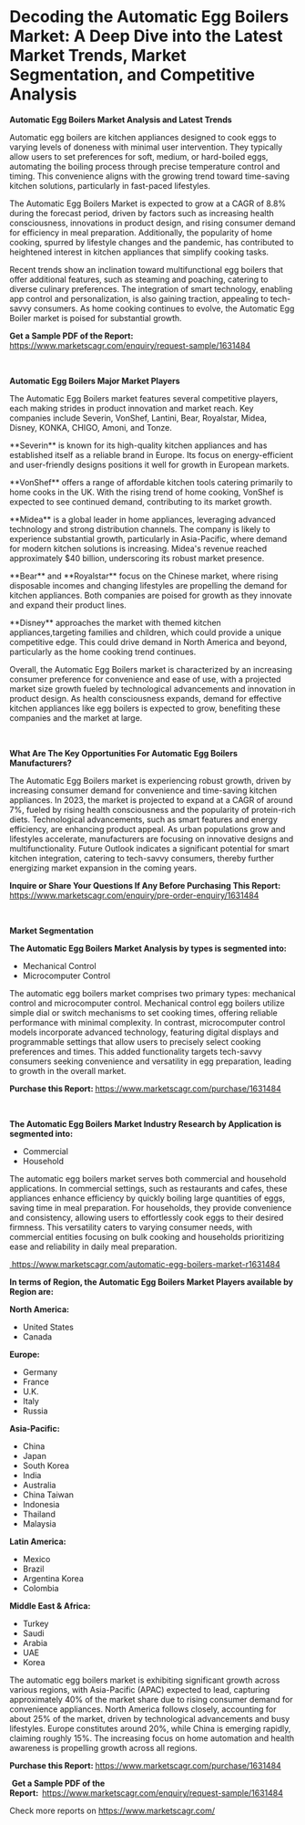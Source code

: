 <p><h1>Decoding the Automatic Egg Boilers Market: A Deep Dive into the Latest Market Trends, Market Segmentation, and Competitive Analysis</h1></p><p><strong>Automatic Egg Boilers Market Analysis and Latest Trends</strong></p>
<p><p>Automatic egg boilers are kitchen appliances designed to cook eggs to varying levels of doneness with minimal user intervention. They typically allow users to set preferences for soft, medium, or hard-boiled eggs, automating the boiling process through precise temperature control and timing. This convenience aligns with the growing trend toward time-saving kitchen solutions, particularly in fast-paced lifestyles.</p><p>The Automatic Egg Boilers Market is expected to grow at a CAGR of 8.8% during the forecast period, driven by factors such as increasing health consciousness, innovations in product design, and rising consumer demand for efficiency in meal preparation. Additionally, the popularity of home cooking, spurred by lifestyle changes and the pandemic, has contributed to heightened interest in kitchen appliances that simplify cooking tasks. </p><p>Recent trends show an inclination toward multifunctional egg boilers that offer additional features, such as steaming and poaching, catering to diverse culinary preferences. The integration of smart technology, enabling app control and personalization, is also gaining traction, appealing to tech-savvy consumers. As home cooking continues to evolve, the Automatic Egg Boiler market is poised for substantial growth.</p></p>
<p><strong>Get a Sample PDF of the Report:&nbsp;</strong> <a href="https://www.marketscagr.com/enquiry/request-sample/1631484?utm_campaign=2313&utm_medium=2&utm_source=Github&utm_content=ia&utm_term=08022025&utm_id=automatic-egg-boilers">https://www.marketscagr.com/enquiry/request-sample/1631484</a></p>
<p>&nbsp;</p>
<p><strong>Automatic Egg Boilers Major Market Players</strong></p>
<p><p>The Automatic Egg Boilers market features several competitive players, each making strides in product innovation and market reach. Key companies include Severin, VonShef, Lantini, Bear, Royalstar, Midea, Disney, KONKA, CHIGO, Amoni, and Tonze.</p><p>**Severin** is known for its high-quality kitchen appliances and has established itself as a reliable brand in Europe. Its focus on energy-efficient and user-friendly designs positions it well for growth in European markets.</p><p>**VonShef** offers a range of affordable kitchen tools catering primarily to home cooks in the UK. With the rising trend of home cooking, VonShef is expected to see continued demand, contributing to its market growth.</p><p>**Midea** is a global leader in home appliances, leveraging advanced technology and strong distribution channels. The company is likely to experience substantial growth, particularly in Asia-Pacific, where demand for modern kitchen solutions is increasing. Midea's revenue reached approximately $40 billion, underscoring its robust market presence.</p><p>**Bear** and **Royalstar** focus on the Chinese market, where rising disposable incomes and changing lifestyles are propelling the demand for kitchen appliances. Both companies are poised for growth as they innovate and expand their product lines.</p><p>**Disney** approaches the market with themed kitchen appliances,targeting families and children, which could provide a unique competitive edge. This could drive demand in North America and beyond, particularly as the home cooking trend continues.</p><p>Overall, the Automatic Egg Boilers market is characterized by an increasing consumer preference for convenience and ease of use, with a projected market size growth fueled by technological advancements and innovation in product design. As health consciousness expands, demand for effective kitchen appliances like egg boilers is expected to grow, benefiting these companies and the market at large.</p></p>
<p>&nbsp;</p>
<p><strong>What Are The Key Opportunities For Automatic Egg Boilers Manufacturers?</strong></p>
<p><p>The Automatic Egg Boilers market is experiencing robust growth, driven by increasing consumer demand for convenience and time-saving kitchen appliances. In 2023, the market is projected to expand at a CAGR of around 7%, fueled by rising health consciousness and the popularity of protein-rich diets. Technological advancements, such as smart features and energy efficiency, are enhancing product appeal. As urban populations grow and lifestyles accelerate, manufacturers are focusing on innovative designs and multifunctionality. Future Outlook indicates a significant potential for smart kitchen integration, catering to tech-savvy consumers, thereby further energizing market expansion in the coming years.</p></p>
<p><strong>Inquire or Share Your Questions If Any Before Purchasing This Report:</strong> <a href="https://www.marketscagr.com/enquiry/pre-order-enquiry/1631484?utm_campaign=2313&utm_medium=2&utm_source=Github&utm_content=ia&utm_term=08022025&utm_id=automatic-egg-boilers">https://www.marketscagr.com/enquiry/pre-order-enquiry/1631484</a></p>
<p>&nbsp;</p>
<p><strong>Market Segmentation</strong></p>
<p><strong>The Automatic Egg Boilers Market Analysis by types is segmented into:</strong></p>
<p><ul><li>Mechanical Control</li><li>Microcomputer Control</li></ul></p>
<p><p>The automatic egg boilers market comprises two primary types: mechanical control and microcomputer control. Mechanical control egg boilers utilize simple dial or switch mechanisms to set cooking times, offering reliable performance with minimal complexity. In contrast, microcomputer control models incorporate advanced technology, featuring digital displays and programmable settings that allow users to precisely select cooking preferences and times. This added functionality targets tech-savvy consumers seeking convenience and versatility in egg preparation, leading to growth in the overall market.</p></p>
<p><strong>Purchase this Report:&nbsp;</strong><a href="https://www.marketscagr.com/purchase/1631484?utm_campaign=2313&utm_medium=2&utm_source=Github&utm_content=ia&utm_term=08022025&utm_id=automatic-egg-boilers">https://www.marketscagr.com/purchase/1631484</a></p>
<p>&nbsp;</p>
<p><strong>The Automatic Egg Boilers Market Industry Research by Application is segmented into:</strong></p>
<p><ul><li>Commercial</li><li>Household</li></ul></p>
<p><p>The automatic egg boilers market serves both commercial and household applications. In commercial settings, such as restaurants and cafes, these appliances enhance efficiency by quickly boiling large quantities of eggs, saving time in meal preparation. For households, they provide convenience and consistency, allowing users to effortlessly cook eggs to their desired firmness. This versatility caters to varying consumer needs, with commercial entities focusing on bulk cooking and households prioritizing ease and reliability in daily meal preparation.</p></p>
<p><a href="https://www.marketscagr.com/automatic-egg-boilers-market-r1631484?utm_campaign=2313&utm_medium=2&utm_source=Github&utm_content=ia&utm_term=08022025&utm_id=automatic-egg-boilers">&nbsp;https://www.marketscagr.com/automatic-egg-boilers-market-r1631484</a></p>
<p><strong>In terms of Region, the Automatic Egg Boilers Market Players available by Region are:</strong></p>
<p>
    <p> <strong> North America: </strong>
        <ul>
            <li>United States</li>
            <li>Canada</li>
        </ul>
        </p> 
    <p> <strong> Europe: </strong>
        <ul>
            <li>Germany</li>
            <li>France</li>
            <li>U.K.</li>
            <li>Italy</li>
            <li>Russia</li>
        </ul>
        </p> 
    <p> <strong> Asia-Pacific: </strong>
        <ul>
            <li>China</li>
            <li>Japan</li>
            <li>South Korea</li>
            <li>India</li>
            <li>Australia</li>
            <li>China Taiwan</li>
            <li>Indonesia</li>
            <li>Thailand</li>
            <li>Malaysia</li>
        </ul>
        </p> 
    <p> <strong> Latin America: </strong>
        <ul>
            <li>Mexico</li>
            <li>Brazil</li>
            <li>Argentina Korea</li>
            <li>Colombia</li>
        </ul>
        </p> 
    <p> <strong> Middle East & Africa: </strong>
        <ul>
            <li>Turkey</li>
            <li>Saudi</li>
            <li>Arabia</li>
            <li>UAE</li>
            <li>Korea</li>
        </ul>
    </p>
    </p>
<p><p>The automatic egg boilers market is exhibiting significant growth across various regions, with Asia-Pacific (APAC) expected to lead, capturing approximately 40% of the market share due to rising consumer demand for convenience appliances. North America follows closely, accounting for about 25% of the market, driven by technological advancements and busy lifestyles. Europe constitutes around 20%, while China is emerging rapidly, claiming roughly 15%. The increasing focus on home automation and health awareness is propelling growth across all regions.</p></p>
<p><strong>Purchase this Report: </strong><a href="https://www.marketscagr.com/purchase/1631484?utm_campaign=2313&utm_medium=2&utm_source=Github&utm_content=ia&utm_term=08022025&utm_id=automatic-egg-boilers">https://www.marketscagr.com/purchase/1631484</a></p>
<p>&nbsp;<strong>Get a Sample PDF of the Report:&nbsp;&nbsp;</strong><a href="https://www.marketscagr.com/enquiry/request-sample/1631484?utm_campaign=2313&utm_medium=2&utm_source=Github&utm_content=ia&utm_term=08022025&utm_id=automatic-egg-boilers">https://www.marketscagr.com/enquiry/request-sample/1631484</a></p>
<p><strong></strong></p>
<p>Check more reports on <a href="https://www.marketscagr.com/?utm_campaign=2313&utm_medium=2&utm_source=Github&utm_content=ia&utm_term=08022025&utm_id=automatic-egg-boilers">https://www.marketscagr.com/</a></p>